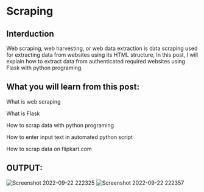 #   Scraping                                                             
## Interduction
Web scraping, web harvesting, or web data extraction is data scraping used for extracting data from websites using its HTML structure, In this post, I will explain how to extract data from authenticated required websites using Flask with python programing.

## What you will learn from this post:

What is web scraping

What is Flask

How to scrap data with python programing

How to enter input text in automated python script

How to scrap data on flipkart.com

## OUTPUT:

![Screenshot 2022-09-22 222325](https://user-images.githubusercontent.com/75175276/191806948-8244e03e-b255-43cc-bb22-6bdf3a65146a.png)
![Screenshot 2022-09-22 222357](https://user-images.githubusercontent.com/75175276/191807027-f52c753c-ec1b-46be-9514-a6e11a6a278a.png)
